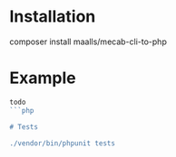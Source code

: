 # Installation

composer install maalls/mecab-cli-to-php

# Example

```php
todo
```php

# Tests

./vendor/bin/phpunit tests